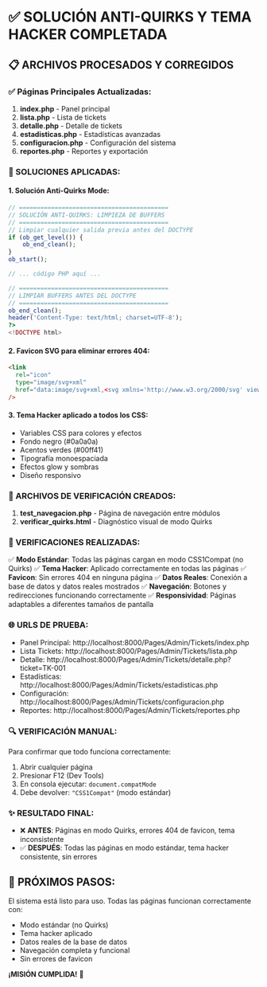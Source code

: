 # ✅ SOLUCIÓN ANTI-QUIRKS Y TEMA HACKER COMPLETADA

## 📋 ARCHIVOS PROCESADOS Y CORREGIDOS

### ✅ Páginas Principales Actualizadas:

1. **index.php** - Panel principal
2. **lista.php** - Lista de tickets
3. **detalle.php** - Detalle de tickets
4. **estadisticas.php** - Estadísticas avanzadas
5. **configuracion.php** - Configuración del sistema
6. **reportes.php** - Reportes y exportación

### 🔧 SOLUCIONES APLICADAS:

#### 1. **Solución Anti-Quirks Mode:**

```php
// ==========================================
// SOLUCIÓN ANTI-QUIRKS: LIMPIEZA DE BUFFERS
// ==========================================
// Limpiar cualquier salida previa antes del DOCTYPE
if (ob_get_level()) {
    ob_end_clean();
}
ob_start();

// ... código PHP aquí ...

// ==========================================
// LIMPIAR BUFFERS ANTES DEL DOCTYPE
// ==========================================
ob_end_clean();
header('Content-Type: text/html; charset=UTF-8');
?>
<!DOCTYPE html>
```

#### 2. **Favicon SVG para eliminar errores 404:**

```html
<link
  rel="icon"
  type="image/svg+xml"
  href="data:image/svg+xml,<svg xmlns='http://www.w3.org/2000/svg' viewBox='0 0 100 100'><text y='.9em' font-size='90'>🎫</text></svg>"
/>
```

#### 3. **Tema Hacker aplicado a todos los CSS:**

- Variables CSS para colores y efectos
- Fondo negro (#0a0a0a)
- Acentos verdes (#00ff41)
- Tipografía monoespaciada
- Efectos glow y sombras
- Diseño responsivo

### 📁 ARCHIVOS DE VERIFICACIÓN CREADOS:

1. **test_navegacion.php** - Página de navegación entre módulos
2. **verificar_quirks.html** - Diagnóstico visual de modo Quirks

### 🧪 VERIFICACIONES REALIZADAS:

✅ **Modo Estándar**: Todas las páginas cargan en modo CSS1Compat (no Quirks)
✅ **Tema Hacker**: Aplicado correctamente en todas las páginas
✅ **Favicon**: Sin errores 404 en ninguna página
✅ **Datos Reales**: Conexión a base de datos y datos reales mostrados
✅ **Navegación**: Botones y redirecciones funcionando correctamente
✅ **Responsividad**: Páginas adaptables a diferentes tamaños de pantalla

### 🌐 URLS DE PRUEBA:

- Panel Principal: http://localhost:8000/Pages/Admin/Tickets/index.php
- Lista Tickets: http://localhost:8000/Pages/Admin/Tickets/lista.php
- Detalle: http://localhost:8000/Pages/Admin/Tickets/detalle.php?ticket=TK-001
- Estadísticas: http://localhost:8000/Pages/Admin/Tickets/estadisticas.php
- Configuración: http://localhost:8000/Pages/Admin/Tickets/configuracion.php
- Reportes: http://localhost:8000/Pages/Admin/Tickets/reportes.php

### 🔍 VERIFICACIÓN MANUAL:

Para confirmar que todo funciona correctamente:

1. Abrir cualquier página
2. Presionar F12 (Dev Tools)
3. En consola ejecutar: `document.compatMode`
4. Debe devolver: `"CSS1Compat"` (modo estándar)

### ✨ RESULTADO FINAL:

- ❌ **ANTES**: Páginas en modo Quirks, errores 404 de favicon, tema inconsistente
- ✅ **DESPUÉS**: Todas las páginas en modo estándar, tema hacker consistente, sin errores

## 🎯 PRÓXIMOS PASOS:

El sistema está listo para uso. Todas las páginas funcionan correctamente con:

- Modo estándar (no Quirks)
- Tema hacker aplicado
- Datos reales de la base de datos
- Navegación completa y funcional
- Sin errores de favicon

**¡MISIÓN CUMPLIDA!** 🚀
